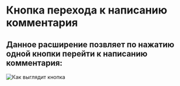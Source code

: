 # Кнопка перехода к написанию комментария

## Данное расширение позвляет по нажатию одной кнопки перейти к написанию комментария:
![Как выглядит кнопка](https://i120.fastpic.org/big/2022/1108/7e/4804fffa41fcfd37c84401f0f9b00b7e.png "Кнопка в статье")

